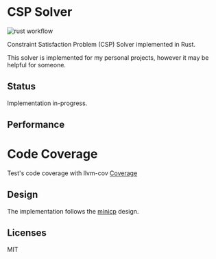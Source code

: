 # CSP Solver

![rust workflow](https://github.com/rradev/csp/actions/workflows/rust.yml/badge.svg)

Constraint Satisfaction Problem (CSP) Solver implemented in Rust.

This solver is implemented for my personal projects, however it may be helpful for someone.

## Status
Implementation in-progress.

## Performance


# Code Coverage
Test's code coverage with llvm-cov [Coverage](https://github.com/rradev/csp/blob/main/docs/Code%20Coverage.md)

## Design
The implementation follows the [minicp](https://github.com/minicp/minicp) design.

## Licenses
MIT
